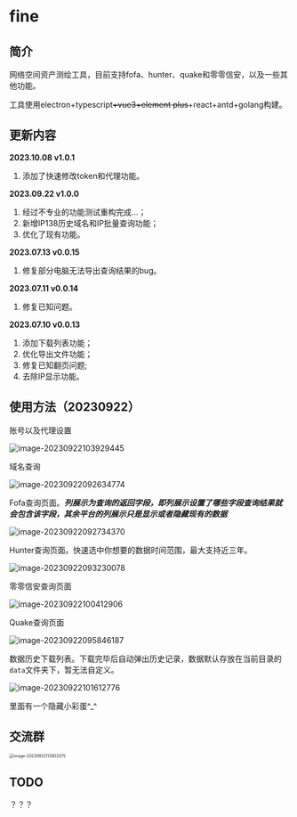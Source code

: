 # fine

## 简介

网络空间资产测绘工具，目前支持fofa、hunter、quake和零零信安，以及一些其他功能。

工具使用electron+typescript<s>+vue3+element plus</s>+react+antd+golang构建。

## 更新内容
**2023.10.08 v1.0.1** 

1. 添加了快速修改token和代理功能。

**2023.09.22 v1.0.0** 

1. 经过不专业的功能测试重构完成...；
2. 新增IP138历史域名和IP批量查询功能；
3. 优化了现有功能。

**2023.07.13 v0.0.15** 

1. 修复部分电脑无法导出查询结果的bug。

**2023.07.11 v0.0.14** 

1. 修复已知问题。

**2023.07.10 v0.0.13** 

1. 添加下载列表功能；
2. 优化导出文件功能；
3. 修复已知翻页问题;
4. 去除IP显示功能。

## 使用方法（20230922）

账号以及代理设置

![image-20230922103929445](images/image-20230922103929445.png)

域名查询

![image-20230922092634774](images/image-20230922092634774.png)

Fofa查询页面。***列展示为查询的返回字段，即列展示设置了哪些字段查询结果就会包含该字段，其余平台的列展示只是显示或者隐藏现有的数据***

![image-20230922092734370](images/image-20230922092734370.png)

Hunter查询页面。快速选中你想要的数据时间范围，最大支持近三年。

![image-20230922093230078](images/image-20230922093230078.png)

零零信安查询页面

![image-20230922100412906](images/image-20230922100412906.png)

Quake查询页面

![image-20230922095846187](images/image-20230922095846187.png)

数据历史下载列表。下载完毕后自动弹出历史记录，数据默认存放在当前目录的```data```文件夹下，暂无法自定义。

![image-20230922101612776](images/image-20230922101612776.png)

里面有一个隐藏小彩蛋^_^

## **交流群**

<img src="images/image-20230922112803375.png" alt="image-20230922112803375" style="zoom: 50%;" />

## TODO

？？？

